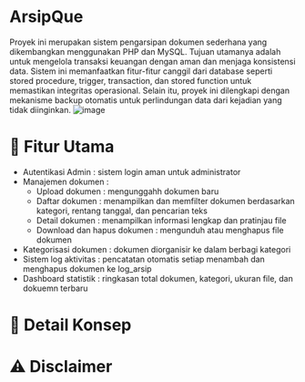 # ArsipQue
Proyek ini merupakan sistem pengarsipan dokumen sederhana yang dikembangkan menggunakan PHP dan MySQL. Tujuan utamanya adalah untuk mengelola transaksi keuangan dengan aman dan menjaga konsistensi data. Sistem ini memanfaatkan fitur-fitur canggil dari database seperti stored procedure, trigger, transaction, dan stored function untuk memastikan integritas operasional. Selain itu, proyek ini dilengkapi dengan mekanisme backup otomatis untuk perlindungan data dari kejadian yang tidak diinginkan.
![image](https://github.com/user-attachments/assets/ae6ddbfd-ed5c-4c8b-9dd5-4b48d2799531)

# 🙌 Fitur Utama
- Autentikasi Admin : sistem login aman untuk administrator
- Manajemen dokumen :
  - Upload dokumen : mengunggahh dokumen baru
  - Daftar dokumen : menampilkan dan memfilter dokumen berdasarkan kategori, rentang tanggal, dan pencarian teks
  - Detail dokumen : menampilkan informasi lengkap dan pratinjau file
  - Download dan hapus dokumen : mengunduh atau menghapus file dokumen
- Kategorisasi dokumen : dokumen diorganisir ke dalam berbagi kategori
- Sistem log aktivitas : pencatatan otomatis setiap menambah dan menghapus dokumen ke log_arsip
- Dashboard statistik : ringkasan total dokumen, kategori, ukuran file, dan dokuemn terbaru

# 📌 Detail Konsep
# ⚠ Disclaimer





